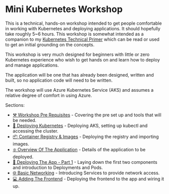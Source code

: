 # Mini Kubernetes Workshop

This is a technical, hands-on workshop intended to get people comfortable in working with Kubernetes and deploying applications. It should hopefully take roughly 5~6 hours. This workshop is somewhat intended as a companion to my [Kubernetes Technical Primer](https://github.com/benc-uk/kube-primer) which can be read or used to get an initial grounding on the concepts. 

This workshop is very much designed for beginners with little or zero Kubernetes experience who wish to get hands on and learn how to deploy and manage applications.

The application will be one that has already been designed, written and built, so no application code will need to be written. 

The workshop will use Azure Kubernetes Service (AKS) and assumes a relative degree of comfort in using Azure.

Sections:

- [⚒️ Workshop Pre Requisites](00-pre-reqs/readme.md) - Covering the pre set up and tools that will be needed.
- [🚦 Deploying Kubernetes](01-cluster/readme.md) - Deploying AKS, setting up kubectl and accessing the cluster.
- [📦 Container Registry & Images](02-container-registry/readme.md) - Deploying the registry and importing images.
- [❇️ Overview Of The Application](03-the-application/readme.md) - Details of the application to be deployed.
- [🚀 Deploying The App - Part 1](04-deployment/readme.md) - Laying down the first two components and introduction to Deployments and Pods.
- [🌐 Basic Networking](05-network-basics/readme.md) - Introducing Services to provide network access.
- [💻 Adding The Frontend](06-frontend/readme.md) - Deploying the frontend to the app and wiring it up.
